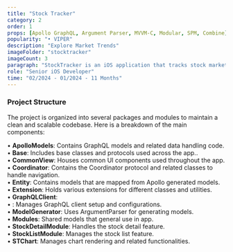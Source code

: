 ```yaml
---
title: "Stock Tracker"
category: 2
order: 1
props: [Apollo GraphQL, Argument Parser, MVVM-C, Modular, SPM, Combine]
popularity: "• VIPER"
description: "Explore Market Trends"
imageFolder: "stocktracker"
imageCount: 3
paragraph: "StockTracker is an iOS application that tracks stock market data and provides detailed visualizations. The app is built using Swift and employs the MVVM-C (Model-View-ViewModel-Coordinator) architectural pattern. It utilizes GraphQL for data fetching and integrates with various modules to display stock information."
role: "Senior iOS Developer"
time: "02/2024 - 01/2024 - 11 Months"
---
```


### Project Structure

The project is organized into several packages and modules to maintain a clean and scalable codebase. Here is a breakdown of the main components:

• <strong>ApolloModels</strong>: Contains GraphQL models and related data handling code.<br>
• <strong>Base</strong>: Includes base classes and protocols used across the app..<br>
• <strong>CommonView</strong>: Houses common UI components used throughout the app.<br>
• <strong>Coordinator</strong>: Contains the Coordinator protocol and related classes to handle navigation.<br>
• <strong>Entity</strong>: Contains models that are mapped from Apollo generated models.<br>
• <strong>Extension</strong>: Holds various extensions for different classes and utilities.<br>
• <strong>GraphQLClient</strong>: <br>
• <strong></strong>: Manages GraphQL client setup and configurations.<br>
• <strong>ModelGenerator</strong>:  Uses ArgumentParser for generating models.<br>
• <strong>Modules</strong>:  Shared models that general use in app.<br>
• <strong>StockDetailModule</strong>: Handles the stock detail feature.<br>
• <strong>StockListModule</strong>: Manages the stock list feature.<br>
• <strong>STChart</strong>: Manages chart rendering and related functionalities.<br>